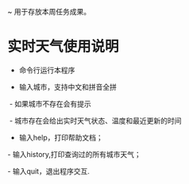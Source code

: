 ~ 用于存放本周任务成果。

# 实时天气使用说明

- 命令行运行本程序
 
- 输入城市，支持中文和拼音全拼
 
  - 如果城市不存在会有提示
   
  - 城市存在会给出实时天气状态、温度和最近更新的时间
   
- 输入help，打印帮助文档；
 
- 输入history,打印查询过的所有城市天气；
 
- 输入quit，退出程序交互.
